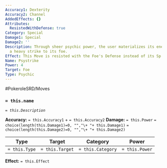 ```yaml
---
Accuracy1: Dexterity
Accuracy2: Channel
AddedEffects: {}
Attributes:
  ResistedWithDefense: true
Category: Special
Damage1: Special
Damage2: ''
Description: Through sheer psychic power, the user materializes its energy to deal
  a heavy strike to its foe.
Effect: This Move is resisted with the Foe's Defense instead of its Sp. Defense
Name: Psystrike
Power: 4
Target: Foe
Type: Psychic
---
```


#PokeroleSRD/Moves

### `= this.name` 
*`= this.Description`*

**Accuracy:** `= this.Accuracy1` + `= this.Accuracy2`
**Damage:** `= this.Power` `= choice(length(this.Damage1)=0, "","\+ "+ this.Damage1)` `= choice(length(this.Damage2)=0, "","\+ "+ this.Damage2)`

| Type          | Target          | Category          | Power          |
| ------------- | --------------- | ----------------  | -------------- |
| `= this.Type` | `= this.Target` | `= this.Category` | `= this.Power` | 

**Effect:** `= this.Effect`